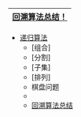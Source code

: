 [回溯算法总结！](https://mp.weixin.qq.com/s/r73thpBnK1tXndFDtlsdCQ)|
---|

* [递归算法](https://zhuanlan.zhihu.com/p/81952290)
  * [组合]
  * [分割]
  * [子集]
  * [排列]
  * 棋盘问题
  * 
  * [回溯算法总结](https://mp.weixin.qq.com/s/r73thpBnK1tXndFDtlsdCQ) 



